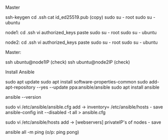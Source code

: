 Master

ssh-keygen
cd .ssh
cat id_ed25519.pub (copy)
sudo su - root
sudo su - ubuntu

node1:
cd .ssh
vi authorized_keys
paste
sudo su - root
sudo su - ubuntu

node2:
cd .ssh
vi authorized_keys
paste
sudo su - root
sudo su - ubuntu

Master:

ssh ubuntu@node1IP (check)
ssh ubuntu@node2IP (check)

Install Ansible

sudo apt update
sudo apt install software-properties-common
sudo add-apt-repository --yes --update ppa:ansible/ansible
sudo apt install ansible

ansible --version

sudo vi /etc/ansible/ansible.cfg
add -> inventory= /etc/ansible/hosts - save
ansible-config init --disabled -t all > ansible.cfg

sudo vi /etc/ansible/hosts
add -> [webservers]
privateIP's of nodes - save

ansible all -m ping (o/p: ping pong)








